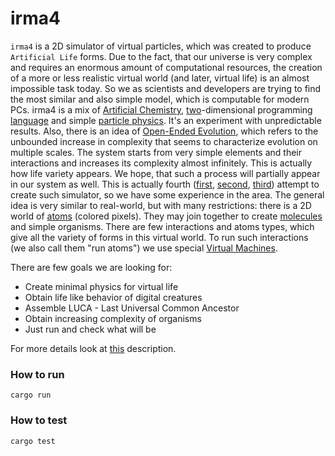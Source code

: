 # irma4

`irma4` is a 2D simulator of virtual particles, which was created to produce `Artificial Life` forms. Due to the fact, that our universe is very complex and requires an enormous amount of computational resources, the creation of a more or less realistic virtual world (and later, virtual life) is an almost impossible task today. So we as scientists and developers are trying to find the most similar and also simple model, which is computable for modern PCs. irma4 is a mix of [Artificial Chemistry](https://en.m.wikipedia.org/wiki/Artificial_chemistry), [two](https://esolangs.org/wiki/Category:Two-dimensional_languages)-dimensional programming [language](https://en.m.wikipedia.org/wiki/Programming_language) and simple [particle physics](https://en.m.wikipedia.org/wiki/Particle_physics). It's an experiment with unpredictable results. Also, there is an idea of [Open-Ended Evolution](https://royalsocietypublishing.org/doi/10.1098/rsif.2018.0395#:~:text=10.1098%2Frsif.2018.0395-,Abstract,characterize%20evolution%20on%20multiple%20scales), which refers to the unbounded increase in complexity that seems to characterize evolution on multiple scales. The system starts from very simple elements and their interactions and increases its complexity almost infinitely. This is actually how life variety appears. We hope, that such a process will partially appear in our system as well.
This is actually fourth ([first](https://github.com/tmptrash/jevo), [second](https://github.com/tmptrash/construct), [third](https://github.com/tmptrash/irma)) attempt to create such simulator, so we have some experience in the area. The general idea is very similar to real-world, but with many restrictions: there is a 2D world of [atoms](#Atoms) (colored pixels). They may join together to create [molecules](#Molecules) and simple organisms. There are few interactions and atoms types, which give all the variety of forms in this virtual world. To run such interactions (we also call them "run atoms") we use special [Virtual Machines](#Atomic-Virtual-Machines).

There are few goals we are looking for:

- Create minimal physics for virtual life
- Obtain life like behavior of digital creatures
- Assemble LUCA - Last Universal Common Ancestor
- Obtain increasing complexity of organisms
- Just run and check what will be

For more details look at [this](https://github.com/tmptrash/irma4/wiki/Project-overview) description.

### How to run

```
cargo run
```

### How to test

```
cargo test
```

